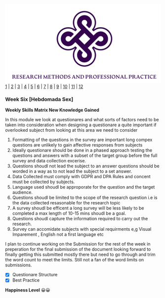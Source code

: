 ![Logo](Images/Logo.png)
[1](/MyPortfolio/RMPP/Unit01.html) | [2](/MyPortfolio/RMPP/Unit02.html) | [3](/MyPortfolio/RMPP/Unit03.html) | [4](/MyPortfolio/RMPP/Unit04.html) | [5](/MyPortfolio/RMPP/Unit05.html) | [6](/MyPortfolio/RMPP/Unit06.html) | [7](/MyPortfolio/RMPP/Unit07.html) | [8](/MyPortfolio/RMPP/Unit08.html) | [9](/MyPortfolio/RMPP/Unit09.html) | [10](/MyPortfolio/RMPP/Unit10.html) | [11](/MyPortfolio/RMPP/Unit11.html) | [12](/MyPortfolio/RMPP/Unit12.html)
### Week Six [Hebdomada Sex]

**Weekly Skills Matrix New Knowledge Gained**

In this module we look at questionares and what sorts of factors need to be taken into consideration when designing a questionare a quite important if overlooked subject from looking at this area we need to consider

1. Formatting of the questions in the survey are important long compex questions are unlikely to gain affective responses from subjects
2. Ideally questionare should be done in a phased approach testing the questions and answers with a subset of the target group before the full survey and data collection excerise.
3. Questions shoudl not lead the subject to an answer questions should be worded in a way as to not lead the subject to a set answer. 
4. Data Collected must comply with GDPR and DPA Rules and concent must be collected by subjects.
5. Language used shoudl be approporate for the question and the target audience.
6. Questions shoudl be limited to the scope of the research question i.e is the data collected resasonable for the research topic
7. A survey shoudl be efficent a long survey will be less likely to be completed a max length of 10-15 mins shoudl be a goal.
8. Questions shoudl capture the information required to carry out the research.
9. Survey can accomidate subjects with special requirments e,g Visual Imparement , English not a first language etc


I plan to continue working on the Submission for the rest of the week in preperation for the final submission of the document looking forward to finally getting this submitted mostly there but need to go through and trim the word count to meet the limits. Still not a fan of the word limits on submissions. 

- [x] Questionare Structure
- [x] Best Practice

**Happiness Level**
😀😀
